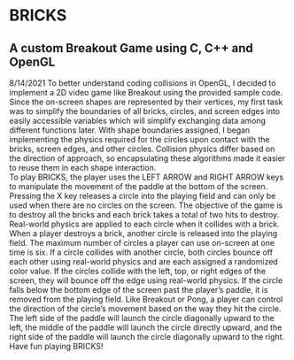 # BRICKS 
## A custom Breakout Game using C, C++ and OpenGL
8/14/2021
	To better understand coding collisions in OpenGL, I decided to implement a 2D video game like Breakout using the provided sample code.  Since the on-screen shapes are represented by their vertices, my first task was to simplify the boundaries of all bricks, circles, and screen edges into easily accessible variables which will simplify exchanging data among different functions later.  With shape boundaries assigned, I began implementing the physics required for the circles upon contact with the bricks, screen edges, and other circles.  Collision physics differ based on the direction of approach, so encapsulating these algorithms made it easier to reuse them in each shape interaction.  
	To play BRICKS, the player uses the LEFT ARROW and RIGHT ARROW keys to manipulate the movement of the paddle at the bottom of the screen.  Pressing the X key releases a circle into the playing field and can only be used when there are no circles on the screen.  The objective of the game is to destroy all the bricks and each brick takes a total of two hits to destroy.  Real-world physics are applied to each circle when it collides with a brick.  When a player destroys a brick, another circle is released into the playing field.  The maximum number of circles a player can use on-screen at one time is six.  If a circle collides with another circle, both circles bounce off each other using real-world physics and are each assigned a randomized color value.  If the circles collide with the left, top, or right edges of the screen, they will bounce off the edge using real-world physics.  If the circle falls below the bottom edge of the screen past the player’s paddle, it is removed from the playing field.  Like Breakout or Pong, a player can control the direction of the circle’s movement based on the way they hit the circle.  The left side of the paddle will launch the circle diagonally upward to the left, the middle of the paddle will launch the circle directly upward, and the right side of the paddle will launch the circle diagonally upward to the right.  Have fun playing BRICKS!         

